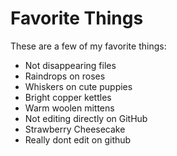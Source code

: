 # Favorite Things

These are a few of my favorite things:

- Not disappearing files
- Raindrops on roses
- Whiskers on cute puppies
- Bright copper kettles
- Warm woolen mittens
- Not editing directly on GitHub
- Strawberry Cheesecake
- Really dont edit on  github
